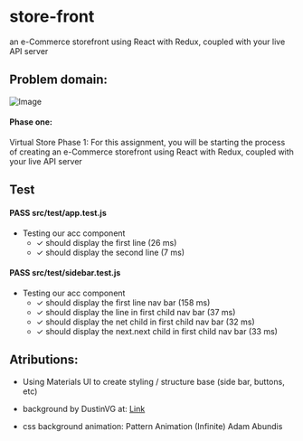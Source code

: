 # store-front
an e-Commerce storefront using React with Redux, coupled with your live API server

## Problem domain:

![Image]()

#### Phase one: 

Virtual Store Phase 1: For this assignment, you will be starting the process of creating an e-Commerce storefront using React with Redux, coupled with your live API server

## Test

 #### PASS  src/__test__/app.test.js
   
  - Testing our acc component
    - ✓ should display the first line (26 ms)
    - ✓ should display the second line (7 ms)

 #### PASS  src/__test__/sidebar.test.js
  - Testing our acc component
    - ✓ should display the first line nav bar (158 ms)
    - ✓ should display the line in first child nav bar (37 ms)
    - ✓ should display the net child in first child nav bar (32 ms)
    - ✓ should display the next.next child in first child nav bar (33 ms)

## Atributions:

- Using Materials UI to create styling / structure base (side bar, buttons, etc)

- background by DustinVG at: [Link](https://www.mfgg.net/?act=resdb&param=02&c=1&id=33981)

- css background animation: Pattern Animation (Infinite) Adam Abundis

